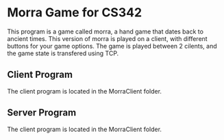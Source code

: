 # **Morra Game for CS342**
This program is a game called morra, a hand game that dates back to ancient 
times. This version of morra is played on a client, with different buttons for 
your game options. The game is played between 2 cilents, and the game state is 
transfered using TCP.

## Client Program
The client program is located in the MorraClient folder.
## Server Program
The client program is located in the MorraClient folder.
